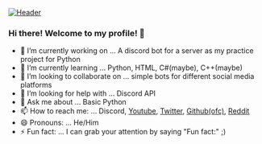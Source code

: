 [![Header](https://raw.githubusercontent.com/sametaor/sametaor/main/Forzagithubbanner.png "sametaor")](https://github.com/sametaor)
### Hi there! Welcome to my profile! 👋

- 🔭 I’m currently working on ... A discord bot for a server as my practice project for Python
- 🌱 I’m currently learning ... Python, HTML, C#(maybe), C++(maybe)
- 👯 I’m looking to collaborate on ... simple bots for different social media platforms
- 🤔 I’m looking for help with ... Discord API
- 💬 Ask me about ... Basic Python
- 📫 How to reach me: ... Discord, [Youtube](https://www.youtube.com/channel/UCHJwofe1t7W-Xf5p2hRyKfw), [Twitter](https://twitter.com/sametaor), [Github(ofc)](https://github.com/sametaor), [Reddit](https://www.reddit.com/user/sametaor)
- 😄 Pronouns: ... He/Him
- ⚡ Fun fact: ... I can grab your attention by saying "Fun fact:" ;)
